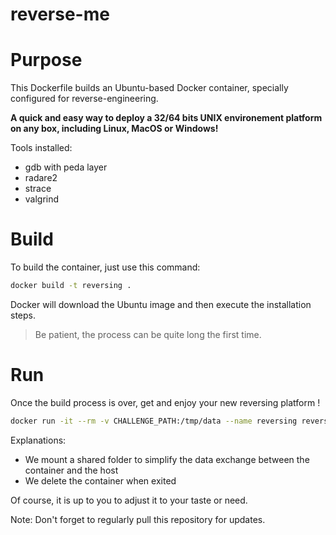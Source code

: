 # reverse-me

# Purpose

This Dockerfile builds an Ubuntu-based Docker container, specially configured for reverse-engineering.

**A quick and easy way to deploy a 32/64 bits UNIX environement platform on any box, including Linux, MacOS or Windows!**

Tools installed:

- gdb with peda layer
- radare2
- strace
- valgrind

# Build

To build the container, just use this command:

```bash
docker build -t reversing .
```

Docker will download the Ubuntu image and then execute the installation steps.

> Be patient, the process can be quite long the first time.

# Run

Once the build process is over, get and enjoy your new reversing platform !

```bash
docker run -it --rm -v CHALLENGE_PATH:/tmp/data --name reversing reversing
```

Explanations:

- We mount a shared folder to simplify the data exchange between the container and the host
- We delete the container when exited

Of course, it is up to you to adjust it to your taste or need.


Note: Don't forget to regularly pull this repository for updates.